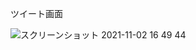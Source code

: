 ツイート画面

![スクリーンショット 2021-11-02 16 49 44](https://user-images.githubusercontent.com/74485228/139806796-1f4a85fa-f23c-4260-a59a-b2ec2c17a4b7.png)
